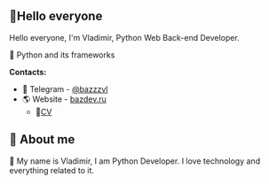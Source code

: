 ## 🤝Hello everyone

Hello everyone, I'm Vladimir, Python Web Back-end Developer. 

🤍 Python and its frameworks

**Contacts:**

-   💬 Telegram - [@bazzzvl](https://t.me/bazzzvl)
-   🌎 Website - [bazdev.ru](https://bazdev.ru)
    -  📃[CV](https://bazdev.ru/cv)

## 🧐 About me

👋 My name is Vladimir, I am Python Developer. I love technology and everything related to it.
